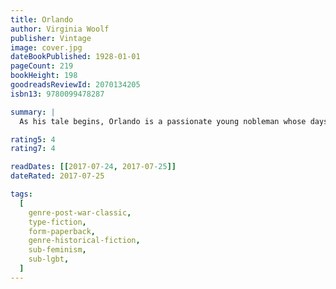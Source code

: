 ```yaml
---
title: Orlando
author: Virginia Woolf
publisher: Vintage
image: cover.jpg
dateBookPublished: 1928-01-01
pageCount: 219
bookHeight: 198
goodreadsReviewId: 2070134205
isbn13: 9780099478287

summary: |
  As his tale begins, Orlando is a passionate young nobleman whose days are spent in rowdy revelry, filled with the colourful delights of Queen Elizabeth's court. By the close, he will have transformed into a modern, thirty-six-year-old woman and three centuries will have passed. Orlando will not only witness the making of history from its edge, but will find that his unique position as a woman who knows what it is to be a man will give him insight into matters of the heart.

rating5: 4
rating7: 4

readDates: [[2017-07-24, 2017-07-25]]
dateRated: 2017-07-25

tags:
  [
    genre-post-war-classic,
    type-fiction,
    form-paperback,
    genre-historical-fiction,
    sub-feminism,
    sub-lgbt,
  ]
---
```

